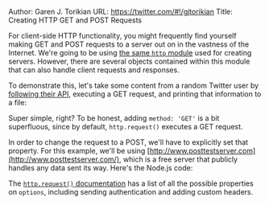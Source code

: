 Author: Garen J. Torikian
URL: https://twitter.com/#!/gjtorikian
Title: Creating HTTP GET and POST Requests

For client-side HTTP functionality, you might frequently find yourself making GET and POST requests to a server out on in the vastness of the Internet. We're going to be using [the same `http` module](../nodejs_ref_guide/http.html) used for creating servers. However, there are several objects contained within this module that can also handle client requests and responses.

To demonstrate this, let's take some content from a random Twitter user by [following their API](https://dev.twitter.com/docs/api/1/get/statuses/public_timeline), executing a GET request, and printing that information to a file:

<script src='http://snippets.c9.io/github.com/c9/nodemanual.org-examples/nodejs_dev_guide/http_get_and_post/make.get.request.js?linestart=3&lineend=0&showlines=false' defer='defer'></script>

Super simple, right? To be honest, adding `method: 'GET'` is a bit superfluous, since by default, `http.request()` executes a GET request. 

In order to change the request to a POST, we'll have to explicitly set that property. For this example, we'll be using [http://www.posttestserver.com](http://www.posttestserver.com/), which is a free server that publicly handles any data sent its way. Here's the Node.js code:

<script src='http://snippets.c9.io/github.com/c9/nodemanual.org-examples/nodejs_dev_guide/http_get_and_post/make.post.request.1.js?linestart=3&lineend=0&showlines=false' defer='defer'></script>

The [`http.request()` documentation](../nodejs_ref_guide/http.html#http.request) has a list of all the possible properties on `options`, including sending authentication and adding custom headers.